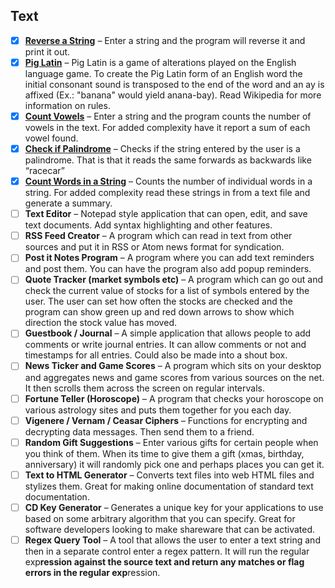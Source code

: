 Text
---------

- [x] [**Reverse a String**](reverse.rb) – Enter a string and the program will reverse it and print it out.
- [x] [**Pig Latin**](pig-latin.rb) – Pig Latin is a game of alterations played on the English language game. To create the Pig Latin form of an English word the initial consonant sound is transposed to the end of the word and an ay is affixed (Ex.: "banana" would yield anana-bay). Read Wikipedia for more information on rules.
- [x] [**Count Vowels**](count-vowels.rb) – Enter a string and the program counts the number of vowels in the text. For added complexity have it report a sum of each vowel found.
- [x] [**Check if Palindrome**](palindrome.rb) – Checks if the string entered by the user is a palindrome. That is that it reads the same forwards as backwards like “racecar”
- [x] [**Count Words in a String**](word-count.rb) – Counts the number of individual words in a string. For added complexity read these strings in from a text file and generate a summary.
- [ ] **Text Editor** – Notepad style application that can open, edit, and save text documents. Add syntax highlighting and other features.
- [ ] **RSS Feed Creator** – A program which can read in text from other sources and put it in RSS or Atom news format for syndication.
- [ ] **Post it Notes Program** – A program where you can add text reminders and post them. You can have the program also add popup reminders.
- [ ] **Quote Tracker (market symbols etc)** – A program which can go out and check the current value of stocks for a list of symbols entered by the user. The user can set how often the stocks are checked and the program can show green up and red down arrows to show which direction the stock value has moved.
- [ ] **Guestbook / Journal** – A simple application that allows people to add comments or write journal entries. It can allow comments or not and timestamps for all entries. Could also be made into a shout box.
- [ ] **News Ticker and Game Scores** – A program which sits on your desktop and aggregates news and game scores from various sources on the net. It then scrolls them across the screen on regular intervals.
- [ ] **Fortune Teller (Horoscope)** – A program that checks your horoscope on various astrology sites and puts them together for you each day.
- [ ] **Vigenere / Vernam / Ceasar Ciphers** – Functions for encrypting and decrypting data messages. Then send them to a friend.
- [ ] **Random Gift Suggestions** – Enter various gifts for certain people when you think of them. When its time to give them a gift (xmas, birthday, anniversary) it will randomly pick one and perhaps places you can get it.
- [ ] **Text to HTML Generator** – Converts text files into web HTML files and stylizes them. Great for making online documentation of standard text documentation.
- [ ] **CD Key Generator** – Generates a unique key for your applications to use based on some arbitrary algorithm that you can specify. Great for software developers looking to make shareware that can be activated.
- [ ] **Regex Query Tool** – A tool that allows the user to enter a text string and then in a separate control enter a regex pattern. It will run the regular exp****ression against the source text and return any matches or flag errors in the regular exp****ression.
